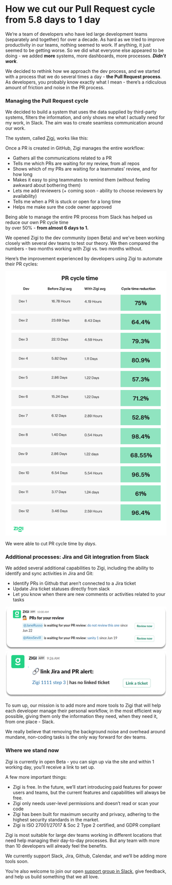 
# **How we cut our Pull Request cycle from 5.8 days to 1 day**

We’re a team of developers who have led large development teams (separately and together) for over a decade. As hard as we tried to improve productivity in our teams, nothing seemed to work. If anything, it just seemed to be getting worse. So we did what everyone else appeared to be doing - we added **more** systems, more dashboards, more processes. **_Didn’t work_**. 

We decided to rethink how we approach the dev process, and we started with a process that we do several times a day - **the Pull Request process**. As developers, you probably know exactly what I mean - there’s a ridiculous amount of friction and noise in the PR process. 

### **Managing the Pull Request cycle**

We decided to build a system that uses the data supplied by third-party systems, filters the information, and only shows me what I actually need for my work, in Slack. The aim was to create seamless communication around our work. 

The system, called [Zigi](https://www.zigi.ai/), works like this:

Once a PR is created in GitHub, Zigi manages the entire workflow:



* Gathers all the communications related to a PR
* Tells me which PRs are waiting for my review, from all repos
* Shows which of my PRs are waiting for a teammates’ review, and for how long
* Makes it easy to ping teammates to remind them (without feeling awkward about bothering them)
* Lets me add reviewers (+ coming soon - ability to choose reviewers by availability) 
* Tells me when a PR is stuck or open for a long time
* Helps me make sure the code owner approved

Being able to manage the entire PR process from Slack has helped us reduce our own PR cycle time </br>
by over 50% - **from almost 6 days to 1.**

We opened Zigi to the dev community (open Beta) and we’ve been working closely with several dev teams to test our theory. We then compared the numbers - two months working with Zigi vs. two months without. 

Here’s the improvement experienced by developers using Zigi to automate their PR cycles:

![productivity report summary](https://raw.githubusercontent.com/zigiai/openbeta/development/articles/images/productivity_report_summary.jpg?raw=true)

We were able to cut PR cycle time by _days_. 

### **Additional processes: Jira and Git integration from Slack**

We added several additional capabilities to Zigi, including the ability to identify and sync activities in Jira and Git:



* Identify PRs in Github that aren’t connected to a Jira ticket
* Update Jira ticket statuses directly from slack
* Let you know when there are new comments or activities related to your tasks

 ![prs for your review](https://github.com/zigiai/openbeta/raw/development/articles/images/open_prs_to_review.png?raw=true)
 ![link jira and PR alert](https://raw.githubusercontent.com/zigiai/openbeta/development/articles/images/link_jira_and_pr.png?raw=true)

To sum up, our mission is to add more and more tools to Zigi that will help each developer manage their personal workflow, in the most efficient way possible, giving them only the information they need, when they need it, from one place - Slack. 

We really believe that removing the background noise and overhead around mundane, non-coding tasks is the only way forward for dev teams. 

### **Where we stand now**

Zigi is currently in open Beta - you can sign up via the site and within 1 working day, you’ll receive a link to set up.

A few more important things:



* Zigi is free. In the future, we’ll start introducing paid features for power users and teams, but the current features and capabilities will always be free. 
* Zigi only needs user-level permissions and doesn’t read or scan your code
* Zigi has been built for maximum security and privacy, adhering to the highest security standards in the market. 
* Zigi is ISO 27001/27017 & Soc 2 Type 2 certified, and GDPR compliant

Zigi is most suitable for large dev teams working in different locations that need help managing their day-to-day processes. But any team with more than 10 developers will already feel the benefits.

We currently support Slack, Jira, Github, Calendar, and we’ll be adding more tools soon. 

You’re also welcome to join our open [support group in Slack](https://join.slack.com/t/zigisupport/shared_invite/zt-1b81pibd3-HPo7hJZs9Ji6IwIJz2yo_A), give feedback, and help us build something that we all love.  
